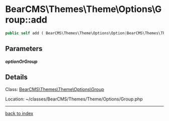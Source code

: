 # BearCMS\Themes\Theme\Options\Group::add

```php
public self add ( BearCMS\Themes\Theme\Options\Option|BearCMS\Themes\Theme\Options\Group $optionOrGroup )
```

## Parameters

##### optionOrGroup

## Details

Class: [BearCMS\Themes\Theme\Options\Group](bearcms.themes.theme.options.group.class.md)

Location: ~/classes/BearCMS/Themes/Theme/Options/Group.php

---

[back to index](index.md)

